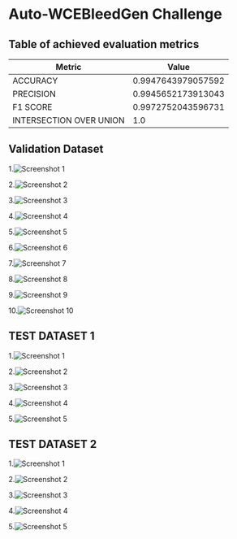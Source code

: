 
# Auto-WCEBleedGen Challenge




## Table of achieved evaluation metrics
| Metric                  | Value                |
|-------------------------|----------------------|
| ACCURACY                | 0.9947643979057592  |
| PRECISION               | 0.9945652173913043  |
| F1 SCORE                | 0.9972752043596731  |
| INTERSECTION OVER UNION | 1.0                  |

## Validation Dataset

1.![Screenshot 1](https://i.ibb.co/mBQZtPm/SAVE-20231008-034338.jpg)

2.![Screenshot 2](https://i.ibb.co/JR1TpB7/Screenshot-2023-10-07-220102.png)

3.![Screenshot 3](https://i.ibb.co/415rRtD/Screenshot-2023-10-07-220031.png)

4.![Screenshot 4](https://i.ibb.co/HHQFs1D/Screenshot-2023-10-07-215930.png)

5.![Screenshot 5](https://i.ibb.co/fSH143m/SAVE-20231008-034503.jpg)

6.![Screenshot 6](https://i.ibb.co/MCdxS3P/SAVE-20231008-034457.jpg)

7.![Screenshot 7](https://i.ibb.co/7GZh2M0/SAVE-20231008-034449.jpg)

8.![Screenshot 8](https://i.ibb.co/9p3VQvL/SAVE-20231008-034443.jpg)

9.![Screenshot 9](https://i.ibb.co/VC5KVSk/SAVE-20231008-034438.jpg)

10.![Screenshot 10](https://i.ibb.co/GnRg9Mh/SAVE-20231008-034427.jpg)

## TEST DATASET 1
1.![Screenshot 1](https://i.ibb.co/gmMcbBr/SAVE-20231008-035654.jpg)

2.![Screenshot 2](https://i.ibb.co/6tBjysB/SAVE-20231008-035649.jpg)

3.![Screenshot 3](https://i.ibb.co/zSqg0Dx/SAVE-20231008-035643.jpg)

4.![Screenshot 4](https://i.ibb.co/VL8t6g3/SAVE-20231008-035637.jpg)

5.![Screenshot 5](https://i.ibb.co/wMLzprR/SAVE-20231008-035614.jpg)

## TEST DATASET 2
1.![Screenshot 1](https://i.ibb.co/L6Mnvnn/Screenshot-2023-10-07-221904.png)

2.![Screenshot 2](https://i.ibb.co/HrsHZLF/Screenshot-2023-10-07-221926.png)

3.![Screenshot 3](https://i.ibb.co/mzNccdQ/Screenshot-2023-10-07-221949.png)

4.![Screenshot 4](https://i.ibb.co/qBMwYjn/Screenshot-2023-10-07-222019.png)

5.![Screenshot 5](https://i.ibb.co/QY9Z0t0/Screenshot-2023-10-07-222049.png)
